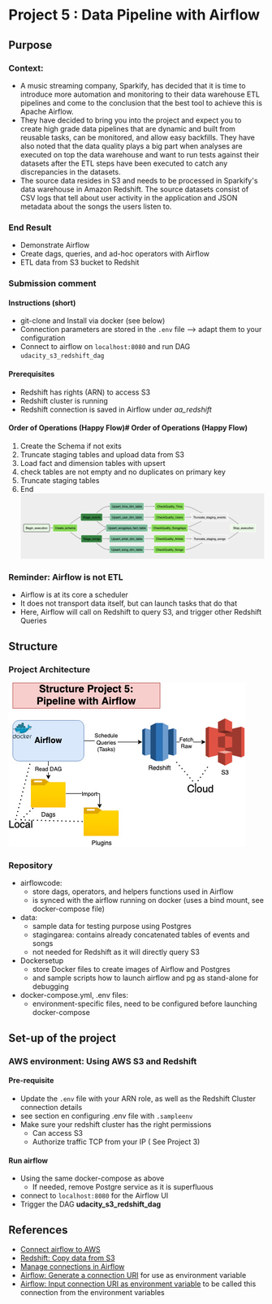 # Project 5 : Data Pipeline with Airflow
## Purpose
### Context:
- A music streaming company, Sparkify, has decided that it is time to introduce more automation and monitoring to their data warehouse ETL pipelines and come to the conclusion that the best tool to achieve this is Apache Airflow.
- They have decided to bring you into the project and expect you to create high grade data pipelines that are dynamic and built from reusable tasks, can be monitored, and allow easy backfills. They have also noted that the data quality plays a big part when analyses are executed on top the data warehouse and want to run tests against their datasets after the ETL steps have been executed to catch any discrepancies in the datasets.
- The source data resides in S3 and needs to be processed in Sparkify's data warehouse in Amazon Redshift. The source datasets consist of CSV logs that tell about user activity in the application and JSON metadata about the songs the users listen to.

### End Result
- Demonstrate Airflow
- Create dags, queries, and ad-hoc operators with Airflow
- ETL data from S3 bucket to Redshit

### Submission comment
#### Instructions (short)
- git-clone and Install via docker (see below)
- Connection parameters are stored in the `.env` file --> adapt them to your configuration
- Connect to airflow on `localhost:8080` and run DAG `udacity_s3_redshift_dag`

#### Prerequisites
- Redshift has rights (ARN) to access S3
- Redshift cluster is running
- Redshift connection is saved in Airflow under *aa_redshift*

#### Order of Operations (Happy Flow)# Order of Operations (Happy Flow)
1. Create the Schema if not exits
2. Truncate staging tables and upload data from S3
3. Load fact and dimension tables with upsert
4. check tables are not empty and no duplicates on primary key
5. Truncate staging tables
6. End
![Happy_flow_p5](https://github.com/ogierpaul/Udacity-Data-Engineer-NanoDegree/blob/master/99-Appendix/Happy_flow_Redshift.png)



### Reminder: Airflow is not ETL
- Airflow is at its core a scheduler
- It does not transport data itself, but can launch tasks that do that
- Here, Airflow will call on Redshift to query S3, and trigger other Redshift Queries

## Structure
### Project Architecture
![Project_5_Architecture](https://github.com/ogierpaul/Udacity-Data-Engineer-NanoDegree/blob/master/99-Appendix/p5_Airflow.jpg)
### Repository
- airflowcode:
    - store dags, operators, and helpers functions used in Airflow
    - is synced with the airflow running on docker (uses a bind mount, see docker-compose file)
- data:
    - sample data for testing purpose using Postgres
    - stagingarea: contains already concatenated tables of events and songs
    - not needed for Redshift as it will directly query S3
- Dockersetup
    - store Docker files to create images of Airflow and Postgres
    - and sample scripts how to launch airflow and pg as stand-alone for debugging
- docker-compose.yml, .env files:
    - environment-specific files, need to be configured before launching docker-compose

## Set-up of the project
### AWS environment: Using AWS S3 and Redshift
#### Pre-requisite
- Update the `.env` file with your ARN role, as well as the Redshift Cluster connection details
- see section en configuring .env file with `.sampleenv`
- Make sure your redshift cluster has the right permissions
    - Can access S3
    - Authorize traffic TCP from your IP ( See Project 3)
  
#### Run airflow
- Using the same docker-compose as above
    - If needed, remove Postgre service as it is superfluous
- connect to `localhost:8080` for the Airflow UI
- Trigger the DAG **udacity_s3_redshift_dag**


## References
- [Connect airflow to AWS](https://airflow.apache.org/docs/1.10.3/howto/connection/aws.html)
- [Redshift: Copy data from S3](https://docs.aws.amazon.com/us_en/redshift/latest/dg/copy-parameters-data-source-s3.html)
- [Manage connections in Airflow](https://www.astronomer.io/guides/connections/)
- [Airflow: Generate a connection URI](https://airflow.apache.org/docs/stable/howto/connection/index.html#generating-a-connection-uri) for use as environment variable
- [Airflow: Input connection URI as environment variable](https://airflow.apache.org/docs/stable/howto/connection/index.html#storing-a-connection-in-environment-variables
) to be called this connection from the environment variables

